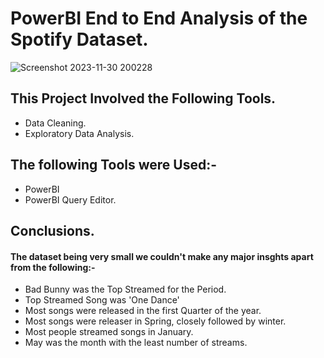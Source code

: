 # PowerBI End to End Analysis of the Spotify Dataset.

![Screenshot 2023-11-30 200228](https://github.com/arnoldchrisoduor1/SpotifyDataAnalysis-PowerBI/assets/109024629/f4b0e3f6-64dc-4c36-9c12-ec1a0d1349e0)

## This Project Involved the Following Tools.

 - Data Cleaning.
 - Exploratory Data Analysis.

## The following Tools were Used:-

 - PowerBI
 - PowerBI Query Editor.

## Conclusions.

#### The dataset being very small we couldn't make any major insghts apart from the following:-

 - Bad Bunny was the Top Streamed for the Period.
 - Top Streamed Song was 'One Dance'
 - Most songs were released in the first Quarter of the year.
 - Most songs were releaser in Spring, closely followed by winter.
 - Most people streamed songs in January.
 - May was the month with the least number of streams.


